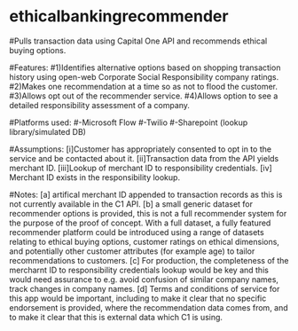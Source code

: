 # ethicalbankingrecommender
#Pulls transaction data using Capital One API and recommends ethical buying options.

#Features:
#1)Identifies alternative options based on shopping transaction history using open-web Corporate Social Responsibility company ratings.
#2)Makes one recommendation at a time so as not to flood the customer.
#3)Allows opt out of the recommender service.
#4)Allows option to see a detailed responsibility assessment of a company.

#Platforms used:
#-Microsoft Flow
#-Twilio
#-Sharepoint (lookup library/simulated DB)

#Assumptions: [i]Customer has appropriately consented to opt in to the service and be contacted about it. [ii]Transaction data from the API yields merchant ID. [iii]Lookup of merchant ID to responsibility credentials. [iv] Merchant ID exists in the responsibility lookup.

#Notes: [a] artifical merchant ID appended to transaction records as this is not currently available in the C1 API. [b] a small generic dataset for recommender options is provided, this is not a full recommender system for the purpose of the proof of concept. With a full dataset, a fully featured recommender platform could be introduced using a range of datasets relating to ethical buying options, customer ratings on ethical dimensions, and potentially other customer attributes (for example age) to tailor recommendations to customers. [c] For production, the completeness of the mercharnt ID to responsibility credentials lookup would be key and this would need assurance to e.g. avoid confusion of similar company names, track changes in company names. [d] Terms and conditions of service for this app would be important, including to make it clear that no specific endorsement is provided, where the recommendation data comes from, and to make it clear that this is external data which C1 is using.
